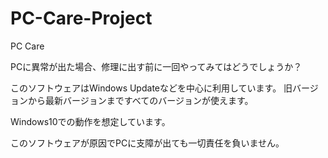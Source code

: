 # PC-Care-Project
PC Care

PCに異常が出た場合、修理に出す前に一回やってみてはどうでしょうか？

このソフトウェアはWindows Updateなどを中心に利用しています。
旧バージョンから最新バージョンまですべてのバージョンが使えます。

Windows10での動作を想定しています。

このソフトウェアが原因でPCに支障が出ても一切責任を負いません。
